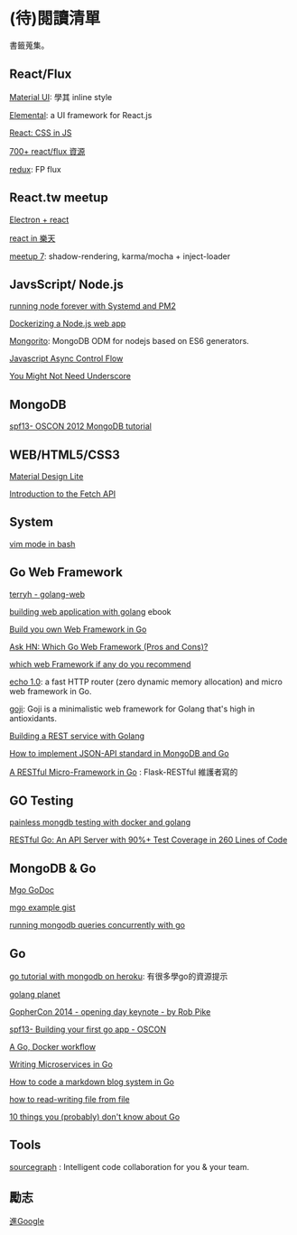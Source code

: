 # (待)閱讀清單

書籤蒐集。

## React/Flux

[Material UI](https://github.com/callemall/material-ui): 學其 inline style

[Elemental](https://github.com/elementalui/elemental): a UI framework for React.js

[React: CSS in JS](https://speakerdeck.com/vjeux/react-css-in-js)

[700+ react/flux 資源](https://react.zeef.com/nick.raienko)

[redux](https://github.com/gaearon/redux): FP flux

## React.tw meetup

[Electron + react](https://speakerdeck.com/dannvix/electron-x-react-qian-duan-kai-fa-zhe-gao-su-kua-jie-zhuo-mian-kai-fa)

[react in 樂天](http://slides.com/jaydenlin/reactjs-in-rakuten-taiwan#/)

[meetup 7](https://speakerdeck.com/coodoo/reactjs-dot-tw-meetup-7-ji-shu-hui-bao): shadow-rendering, karma/mocha + inject-loader

## JavsScript/ Node.js

[running node forever with Systemd and PM2](http://www.terlici.com/2015/06/20/running-node-forever.html?utm_source=nodeweekly&utm_medium=email)

[Dockerizing a Node.js web app](https://docs.docker.com/examples/nodejs_web_app/?utm_source=nodeweekly&utm_medium=email)

[Mongorito](http://mongorito.com/): MongoDB ODM for nodejs based on ES6 generators.

[Javascript Async Control Flow](http://kaye.us/javascript-async-control-flow/)

[You Might Not Need Underscore](https://www.reindex.io/blog/you-might-not-need-underscore/?utm_source=javascriptweekly&utm_medium=email)

## MongoDB

[spf13- OSCON 2012 MongoDB tutorial](http://www.slideshare.net/spf13/oscon-2012)

## WEB/HTML5/CSS3

[Material Design Lite](http://www.getmdl.io/)

[Introduction to the Fetch API](http://www.sitepoint.com/introduction-to-the-fetch-api/?utm_source=javascriptweekly&utm_medium=email)


## System

[vim mode in bash](http://blog.sanctum.geek.nz/vi-mode-in-bash/)

## Go Web Framework

[terryh - golang-web](http://blog.lifetaiwan.net/2014/05/golang-web.html) 

[building web application with golang](http://astaxie.gitbooks.io/build-web-application-with-golang/content/zh/index.html) ebook


[Build you own Web Framework in Go](https://www.nicolasmerouze.com/build-web-framework-golang/)

[Ask HN: Which Go Web Framework (Pros and Cons)?](https://news.ycombinator.com/item?id=8772760)

[which web Framework if any do you recommend](http://www.reddit.com/r/golang/comments/2ha1z2/which_web_framework_if_any_do_you_recommend/)

[echo 1.0](http://echo.labstack.com/): a fast HTTP router (zero dynamic memory allocation) and micro web framework in Go.

[goji](https://github.com/zenazn/goji): Goji is a minimalistic web framework for Golang that's high in antioxidants. 

[Building a REST service with Golang](http://stevenwhite.com/building-a-rest-service-with-golang-1/)

[How to implement JSON-API standard in MongoDB and Go](http://nicolasmerouze.com/how-to-render-json-api-golang-mongodb/)

[A RESTful Micro-Framework in Go](http://dougblack.io/words/a-restful-micro-framework-in-go.html) : Flask-RESTful 維護者寫的

## GO Testing

[painless mongdb testing with docker and golang](http://developers.almamedia.fi/painless-mongodb-testing-with-docker-and-golang/)

[RESTful Go: An API Server with 90%+ Test Coverage in 260 Lines of Code](http://modocache.io/restful-go)

## MongoDB & Go

[Mgo GoDoc](http://godoc.org/gopkg.in/mgo.v2)

[mgo example gist](https://gist.github.com/border/3489566_)

[running mongodb queries concurrently with go](http://blog.mongodb.org/post/80579086742/running-mongodb-queries-concurrently-with-go)

## Go 

[go tutorial with mongodb on heroku](http://blog.jeffdouglas.com/2014/07/25/go-tutorial-with-mongodb-on-heorku/): 有很多學go的資源提示

[golang planet](http://golang-planet.com/)

[GopherCon 2014 - opening day keynote - by Rob Pike](http://confreaks.tv/videos/gophercon2014-opening-day-keynote)

[spf13- Building your first go app - OSCON](http://www.slideshare.net/spf13/go-firstapp?ref=http://spf13.com/presentation/first-go-app/)

[A Go, Docker workflow](http://blog.crowdpatent.com/a-go-docker-workflow/?utm_source=golangweekly&utm_medium=email)

[Writing Microservices in Go](http://nordicapis.com/writing-microservices-in-go/?utm_source=golangweekly&utm_medium=email)

[How to code a markdown blog system in Go](http://blog.definedcode.com/creating-blog-go)

[how to read-writing file from file](http://stackoverflow.com/questions/1821811/how-to-read-write-from-to-file)

[10 things you (probably) don't know about Go](https://talks.golang.org/2012/10things.slide?utm_source=golangweekly&utm_medium=email#1)

## Tools 

[sourcegraph](https://sourcegraph.com/) : Intelligent code collaboration for you & your team.

## 勵志

[進Google](https://www.ptt.cc/bbs/Soft_Job/M.1435904555.A.FE7.html)
